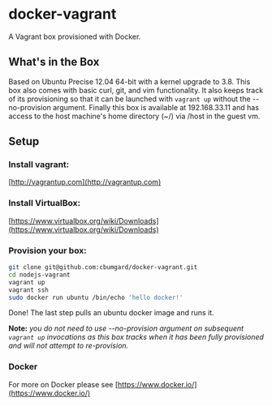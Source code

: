 # docker-vagrant

A Vagrant box provisioned with Docker. 

## What's in the Box

Based on Ubuntu Precise 12.04 64-bit with a kernel upgrade to 3.8. This box also comes with basic curl, git, and vim functionality. It also keeps track of its provisioning so that it can be launched with ```vagrant up``` without the --no-provision argument. Finally this box is available at 192.168.33.11 and has access to the host machine's home directory (~/) via /host in the guest vm.

## Setup

### Install vagrant: 
[http://vagrantup.com](http://vagrantup.com)

### Install VirtualBox:
[https://www.virtualbox.org/wiki/Downloads](https://www.virtualbox.org/wiki/Downloads)

### Provision your box:

```bash
git clone git@github.com:cbumgard/docker-vagrant.git
cd nodejs-vagrant
vagrant up
vagrant ssh
sudo docker run ubuntu /bin/echo 'hello docker!'
```

Done! The last step pulls an ubuntu docker image and runs it.

__Note:__ _you do not need to use --no-provision argument on subsequent ```vagrant up``` invocations as this box tracks when it has been fully provisioned and will not attempt to re-provision._

### Docker

For more on Docker please see [https://www.docker.io/](https://www.docker.io/)